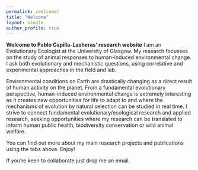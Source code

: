 ```yaml
---
permalink: /welcome/
title: "Welcome"
layout: single
author_profile: true
---
```


**Welcome to Pablo Capilla-Lasheras’ research website**
I am an Evolutionary Ecologist at the University of Glasgow. My research focusses on the study of animal responses to human-induced environmental change. I ask both evolutionary and mechanistic questions, using correlative and experimental approaches in the field and lab.

Environmental conditions on Earth are drastically changing as a direct result of human activity on the planet. From a fundamental evolutionary perspective, human-induced environmental change is extremely interesting as it creates new opportunities for life to adapt to and where the mechanisms of evolution by natural selection can be studied in real time. I strive to connect fundamental evolutionary/ecological research and applied research, seeking opportunities where my research can be translated to inform human public health, biodiversity conservation or wild animal welfare.

You can find out more about my main research projects and publications using the tabs above. Enjoy!

If you’re keen to collaborate just drop me an email.
